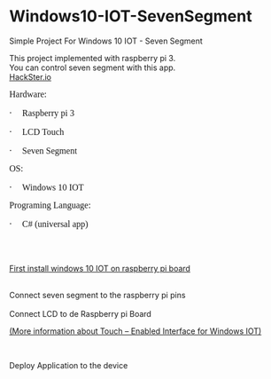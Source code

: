 # Windows10-IOT-SevenSegment 
Simple Project For Windows 10 IOT - Seven Segment <br/> 
 
This project implemented with raspberry pi 3. <br/> 
You can control seven segment with this app.<br/>
<a href="https://www.hackster.io/Alirezap/windows-iot-sevensegment-61510c">HackSter.io</a>
<br/> 
<p><span style="font-family: Calibri; font-size: medium;">Hardware:</span></p> 
<p><span style="font-size: medium;">&middot;</span><span style="font: 7pt 'Times New Roman'; margin: 0px; font-size-adjust: none; font-stretch: normal;">&nbsp;&nbsp;&nbsp;&nbsp;&nbsp;&nbsp;&nbsp; </span><span style="font-family: Calibri; font-size: medium;">Raspberry pi 3</span></p> 
<p><span style="font-size: medium;">&middot;</span><span style="font: 7pt 'Times New Roman'; margin: 0px; font-size-adjust: none; font-stretch: normal;">&nbsp;&nbsp;&nbsp;&nbsp;&nbsp;&nbsp;&nbsp; </span><span style="font-family: Calibri; font-size: medium;">LCD Touch</span></p> 
<p><span style="font-size: medium;">&middot;</span><span style="font: 7pt 'Times New Roman'; margin: 0px; font-size-adjust: none; font-stretch: normal;">&nbsp;&nbsp;&nbsp;&nbsp;&nbsp;&nbsp;&nbsp; </span><span style="font-family: Calibri; font-size: medium;">Seven Segment</span></p> 
<p><span style="font-family: Calibri; font-size: medium;">OS:</span></p> 
<p><span style="font-size: medium;">&middot;</span><span style="font: 7pt 'Times New Roman'; margin: 0px; font-size-adjust: none; font-stretch: normal;">&nbsp;&nbsp;&nbsp;&nbsp;&nbsp;&nbsp;&nbsp; </span><span style="font-family: Calibri; font-size: medium;">Windows 10 IOT</span></p> 
<p><span style="font-family: Calibri; font-size: medium;">Programing Language:</span></p> 
<p><span style="font-size: medium;">&middot;</span><span style="font: 7pt 'Times New Roman'; margin: 0px; font-size-adjust: none; font-stretch: normal;">&nbsp;&nbsp;&nbsp;&nbsp;&nbsp;&nbsp;&nbsp; </span><span style="font-family: Calibri; font-size: medium;">C# (universal app)</span></p> 
<br/> 
<br/> 
<p><a href="https://developer.microsoft.com/en-us/windows/iot/Docs/GetStarted/rpi3/sdcard/stable/GetStartedStep1.htm">First install windows 10 IOT on raspberry pi board</a></p> 
<br/> 
Connect seven segment to the raspberry pi pins<br/> 

<br/> 
Connect LCD to de Raspberry pi Board<br/> 
<p><a href="https://www.hackster.io/dotMorten/windowsiottouch-44af19">(More information about Touch &ndash; Enabled Interface for Windows IOT)</a></p><br/> 

Deploy Application to the device<br/> 
